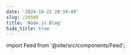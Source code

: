 ```yaml
---
date: '2024-10-22 20:34:49'
slug: /29509
title: 'Node.js Blog'
hide_title: true
---
```


import Feed from '@site/src/components/Feed';

<Feed source="nodejs" />